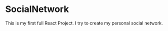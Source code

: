 <h1>SocialNetwork</h1>

<p>This is my first full React Project. I try to create my personal social network.</p>

